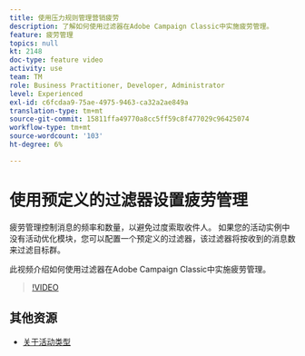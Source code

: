 ```yaml
---
title: 使用压力规则管理营销疲劳
description: 了解如何使用过滤器在Adobe Campaign Classic中实施疲劳管理。
feature: 疲劳管理
topics: null
kt: 2148
doc-type: feature video
activity: use
team: TM
role: Business Practitioner, Developer, Administrator
level: Experienced
exl-id: c6fcdaa9-75ae-4975-9463-ca32a2ae849a
translation-type: tm+mt
source-git-commit: 15811ffa49770a8cc5ff59c8f477029c96425074
workflow-type: tm+mt
source-wordcount: '103'
ht-degree: 6%

---
```


# 使用预定义的过滤器设置疲劳管理

疲劳管理控制消息的频率和数量，以避免过度索取收件人。 如果您的活动实例中没有活动优化模块，您可以配置一个预定义的过滤器，该过滤器将按收到的消息数来过滤目标群。

此视频介绍如何使用过滤器在Adobe Campaign Classic中实施疲劳管理。

>[!VIDEO](https://video.tv.adobe.com/v/25091?quality=12)

## 其他资源

* [关于活动类型](https://docs.adobe.com/content/help/en/campaign-classic/using/orchestrating-campaigns/campaign-optimization/about-campaign-typologies.html)
